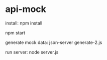 # api-mock
install:
npm install

npm start

generate mock data:
json-server generate-2.js

run server:
node server.js
